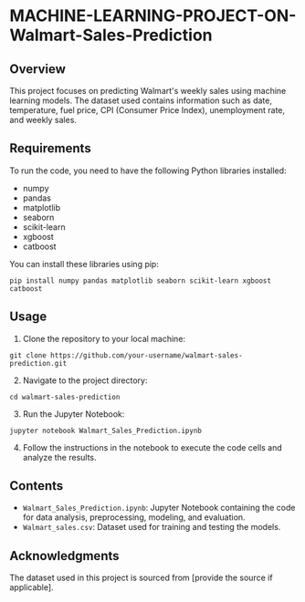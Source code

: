 # MACHINE-LEARNING-PROJECT-ON-Walmart-Sales-Prediction

## Overview

This project focuses on predicting Walmart's weekly sales using machine learning models. The dataset used contains information such as date, temperature, fuel price, CPI (Consumer Price Index), unemployment rate, and weekly sales.

## Requirements

To run the code, you need to have the following Python libraries installed:

- numpy
- pandas
- matplotlib
- seaborn
- scikit-learn
- xgboost
- catboost

You can install these libraries using pip:

```
pip install numpy pandas matplotlib seaborn scikit-learn xgboost catboost
```

## Usage

1. Clone the repository to your local machine:

```
git clone https://github.com/your-username/walmart-sales-prediction.git
```

2. Navigate to the project directory:

```
cd walmart-sales-prediction
```

3. Run the Jupyter Notebook:

```
jupyter notebook Walmart_Sales_Prediction.ipynb
```

4. Follow the instructions in the notebook to execute the code cells and analyze the results.

## Contents

- `Walmart_Sales_Prediction.ipynb`: Jupyter Notebook containing the code for data analysis, preprocessing, modeling, and evaluation.
- `Walmart_sales.csv`: Dataset used for training and testing the models.

## Acknowledgments

The dataset used in this project is sourced from [provide the source if applicable].

